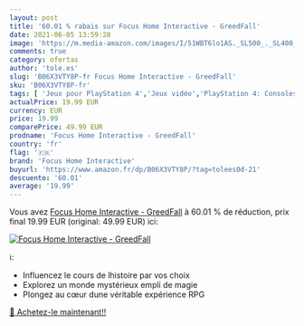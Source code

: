 ```yaml
---
layout: post
title: '60.01 % rabais sur Focus Home Interactive - GreedFall'
date: 2021-06-05 13:59:28
image: 'https://m.media-amazon.com/images/I/51WBT6lo1AS._SL500_._SL400_.jpg'
comments: true
category: ofertas
author: 'tole.es'
slug: 'B06X3VTY8P-fr Focus Home Interactive - GreedFall'
sku: 'B06X3VTY8P-fr'
tags: [ 'Jeux pour PlayStation 4','Jeux vidéo','PlayStation 4: Consoles, jeux et accessoires','focus home interactive', ]
actualPrice: 19.99 EUR
currency: EUR
price: 19.99
comparePrice: 49.99 EUR
prodname: 'Focus Home Interactive - GreedFall'
country: 'fr'
flag: '🇫🇷'
brand: 'Focus Home Interactive'
buyurl: 'https://www.amazon.fr/dp/B06X3VTY8P/?tag=tolees0d-21'
descuento: '60.01'
average: '19.99'
---
```


Vous avez [Focus Home Interactive - GreedFall](https://www.amazon.fr/dp/B06X3VTY8P/?tag=tolees0d-21)  à  60.01 % de réduction, prix final  19.99 EUR (original: 49.99 EUR) ici:

[![Focus Home Interactive - GreedFall](https://m.media-amazon.com/images/I/51WBT6lo1AS._SL500_._SL400_.jpg)](https://www.amazon.fr/dp/B06X3VTY8P/?tag=tolees0d-21)

ℹ️:

- Influencez le cours de lhistoire par vos choix
- Explorez un monde mystérieux empli de magie
- Plongez au cœur dune véritable expérience RPG

[🛒 Achetez-le maintenant!!](https://www.amazon.fr/dp/B06X3VTY8P/?tag=tolees0d-21)
